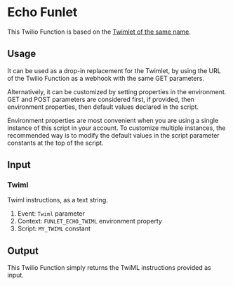 # Echo Funlet

This Twilio Function is based on the [Twimlet of the same name][twimlet].

[twimlet]: https://www.twilio.com/labs/twimlets/echo

## Usage

It can be used as a drop-in replacement for the Twimlet, by using the URL
of the Twilio Function as a webhook with the same GET parameters.

Alternatively, it can be customized by setting properties in the
environment. GET and POST parameters are considered first, if provided,
then environment properties, then default values declared in the script.

Environment properties are most convenient when you are using a single
instance of this script in your account. To customize multiple instances,
the recommended way is to modify the default values in the script parameter
constants at the top of the script.

## Input

### Twiml

Twiml instructions, as a text string.

1. Event: `Twiml` parameter
2. Context: `FUNLET_ECHO_TWIML` environment property
3. Script: `MY_TWIML` constant

## Output

This Twilio Function simply returns the TwiML instructions provided as input.
